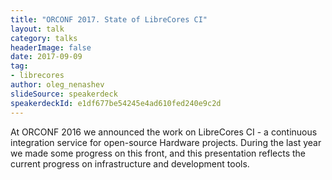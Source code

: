 ```yaml
---
title: "ORCONF 2017. State of LibreCores CI"
layout: talk
category: talks
headerImage: false
date: 2017-09-09    
tag:
- librecores
author: oleg_nenashev
slideSource: speakerdeck
speakerdeckId: e1df677be54245e4ad610fed240e9c2d
---
```


At ORCONF 2016 we announced the work on LibreCores CI - a continuous integration service for open-source Hardware projects. 
During the last year we made some progress on this front, 
and this presentation reflects the current progress on infrastructure and development tools. 
